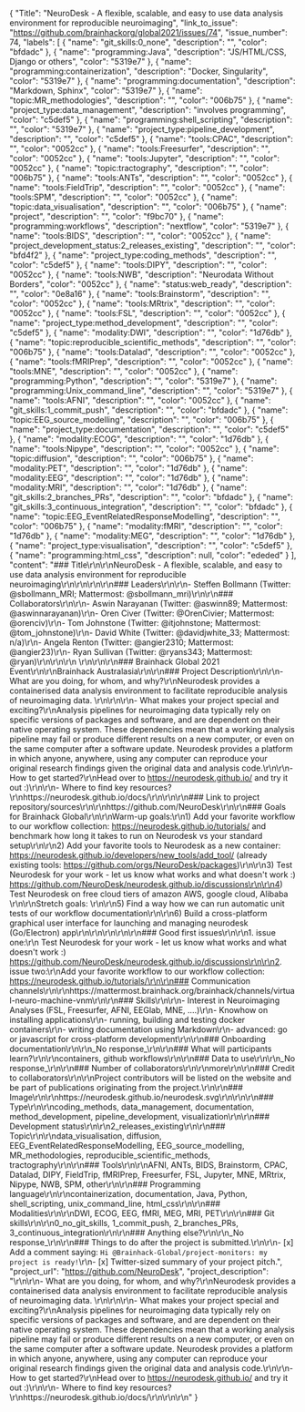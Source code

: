{
  "Title": "NeuroDesk - A flexible, scalable, and easy to use data analysis environment for reproducible neuroimaging",
  "link_to_issue": "https://github.com/brainhackorg/global2021/issues/74",
  "issue_number": 74,
  "labels": [
    {
      "name": "git_skills:0_none",
      "description": "",
      "color": "bfdadc"
    },
    {
      "name": "programming:Java",
      "description": "JS/HTML/CSS, Django or others",
      "color": "5319e7"
    },
    {
      "name": "programming:containerization",
      "description": "Docker, Singularity",
      "color": "5319e7"
    },
    {
      "name": "programming:documentation",
      "description": "Markdown, Sphinx",
      "color": "5319e7"
    },
    {
      "name": "topic:MR_methodologies",
      "description": "",
      "color": "006b75"
    },
    {
      "name": "project_type:data_management",
      "description": "involves programming",
      "color": "c5def5"
    },
    {
      "name": "programming:shell_scripting",
      "description": "",
      "color": "5319e7"
    },
    {
      "name": "project_type:pipeline_development",
      "description": "",
      "color": "c5def5"
    },
    {
      "name": "tools:CPAC",
      "description": "",
      "color": "0052cc"
    },
    {
      "name": "tools:Freesurfer",
      "description": "",
      "color": "0052cc"
    },
    {
      "name": "tools:Jupyter",
      "description": "",
      "color": "0052cc"
    },
    {
      "name": "topic:tractography",
      "description": "",
      "color": "006b75"
    },
    {
      "name": "tools:ANTs",
      "description": "",
      "color": "0052cc"
    },
    {
      "name": "tools:FieldTrip",
      "description": "",
      "color": "0052cc"
    },
    {
      "name": "tools:SPM",
      "description": "",
      "color": "0052cc"
    },
    {
      "name": "topic:data_visualisation",
      "description": "",
      "color": "006b75"
    },
    {
      "name": "project",
      "description": "",
      "color": "f9bc70"
    },
    {
      "name": "programming:workflows",
      "description": "nextflow",
      "color": "5319e7"
    },
    {
      "name": "tools:BIDS",
      "description": "",
      "color": "0052cc"
    },
    {
      "name": "project_development_status:2_releases_existing",
      "description": "",
      "color": "bfd4f2"
    },
    {
      "name": "project_type:coding_methods",
      "description": "",
      "color": "c5def5"
    },
    {
      "name": "tools:DIPY",
      "description": "",
      "color": "0052cc"
    },
    {
      "name": "tools:NWB",
      "description": "Neurodata Without Borders",
      "color": "0052cc"
    },
    {
      "name": "status:web_ready",
      "description": "",
      "color": "0e8a16"
    },
    {
      "name": "tools:Brainstorm",
      "description": "",
      "color": "0052cc"
    },
    {
      "name": "tools:MRtrix",
      "description": "",
      "color": "0052cc"
    },
    {
      "name": "tools:FSL",
      "description": "",
      "color": "0052cc"
    },
    {
      "name": "project_type:method_development",
      "description": "",
      "color": "c5def5"
    },
    {
      "name": "modality:DWI",
      "description": "",
      "color": "1d76db"
    },
    {
      "name": "topic:reproducible_scientific_methods",
      "description": "",
      "color": "006b75"
    },
    {
      "name": "tools:Datalad",
      "description": "",
      "color": "0052cc"
    },
    {
      "name": "tools:fMRIPrep",
      "description": "",
      "color": "0052cc"
    },
    {
      "name": "tools:MNE",
      "description": "",
      "color": "0052cc"
    },
    {
      "name": "programming:Python",
      "description": "",
      "color": "5319e7"
    },
    {
      "name": "programming:Unix_command_line",
      "description": "",
      "color": "5319e7"
    },
    {
      "name": "tools:AFNI",
      "description": "",
      "color": "0052cc"
    },
    {
      "name": "git_skills:1_commit_push",
      "description": "",
      "color": "bfdadc"
    },
    {
      "name": "topic:EEG_source_modelling",
      "description": "",
      "color": "006b75"
    },
    {
      "name": "project_type:documentation",
      "description": "",
      "color": "c5def5"
    },
    {
      "name": "modality:ECOG",
      "description": "",
      "color": "1d76db"
    },
    {
      "name": "tools:Nipype",
      "description": "",
      "color": "0052cc"
    },
    {
      "name": "topic:diffusion",
      "description": "",
      "color": "006b75"
    },
    {
      "name": "modality:PET",
      "description": "",
      "color": "1d76db"
    },
    {
      "name": "modality:EEG",
      "description": "",
      "color": "1d76db"
    },
    {
      "name": "modality:MRI",
      "description": "",
      "color": "1d76db"
    },
    {
      "name": "git_skills:2_branches_PRs",
      "description": "",
      "color": "bfdadc"
    },
    {
      "name": "git_skills:3_continuous_integration",
      "description": "",
      "color": "bfdadc"
    },
    {
      "name": "topic:EEG_EventRelatedResponseModelling",
      "description": "",
      "color": "006b75"
    },
    {
      "name": "modality:fMRI",
      "description": "",
      "color": "1d76db"
    },
    {
      "name": "modality:MEG",
      "description": "",
      "color": "1d76db"
    },
    {
      "name": "project_type:visualisation",
      "description": "",
      "color": "c5def5"
    },
    {
      "name": "programming:html_css",
      "description": null,
      "color": "ededed"
    }
  ],
  "content": "### Title\r\n\r\nNeuroDesk - A flexible, scalable, and easy to use data analysis environment for reproducible neuroimaging\r\n\r\n\r\n\r\n### Leaders\r\n\r\n- Steffen Bollmann (Twitter: @sbollmann_MRI; Mattermost: @sbollmann_mri)\r\n\r\n### Collaborators\r\n\r\n- Aswin Narayanan (Twitter: @aswinn89; Mattermost: @aswinnarayanan)\r\n- Oren Civer (Twitter: @OrenCivier; Mattermost: @orenciv)\r\n- Tom Johnstone (Twitter:  @itjohnstone; Mattermost: @tom_johnstone)\r\n- David White (Twitter: @davidjwhite_33; Mattermost: n/a)\r\n- Angela Renton (Twitter: @angier2310; Mattermost: @angier23)\r\n- Ryan Sullivan (Twitter: @ryans343; Mattermost: @ryan)\r\n\r\n\r\n \r\n\r\n\r\n### Brainhack Global 2021 Event\r\n\r\nBrainhack Australasia\r\n\r\n### Project Description\r\n\r\n- What are you doing, for whom, and why?\r\nNeurodesk provides a containerised data analysis environment to facilitate reproducible analysis of neuroimaging data. \r\n\r\n\r\n- What makes your project special and exciting?\r\nAnalysis pipelines for neuroimaging data typically rely on specific versions of packages and software, and are dependent on their native operating system. These dependencies mean that a working analysis pipeline may fail or produce different results on a new computer, or even on the same computer after a software update. Neurodesk provides a platform in which anyone, anywhere, using any computer can reproduce your original research findings given the original data and analysis code.\r\n\r\n- How to get started?\r\nHead over to https://neurodesk.github.io/ and try it out :)\r\n\r\n- Where to find key resources?\r\nhttps://neurodesk.github.io/docs/\r\n\r\n\r\n### Link to project repository/sources\r\n\r\nhttps://github.com/NeuroDesk\r\n\r\n### Goals for Brainhack Global\r\n\r\nWarm-up goals:\r\n1) Add your favorite workflow to our workflow collection: https://neurodesk.github.io/tutorials/ and benchmark how long it takes to run on Neurodesk vs your standard setup\r\n\r\n2) Add your favorite tools to Neurodesk as a new container: https://neurodesk.github.io/developers/new_tools/add_tool/ (already existing tools: https://github.com/orgs/NeuroDesk/packages)\r\n\r\n3) Test Neurodesk for your work - let us know what works and what doesn't work :) https://github.com/NeuroDesk/neurodesk.github.io/discussions\r\n\r\n4) Test Neurodesk on free cloud tiers of amazon AWS, google cloud, Alibaba \r\n\r\nStretch goals: \r\n\r\n5) Find a way how we can run automatic unit tests of our workflow documentation\r\n\r\n6) Build a cross-platform graphical user interface for launching and managing neurodesk (Go/Electron) app\r\n\r\n\r\n\r\n\r\n### Good first issues\r\n\r\n1. issue one:\r\n Test Neurodesk for your work - let us know what works and what doesn't work :) https://github.com/NeuroDesk/neurodesk.github.io/discussions\r\n\r\n2. issue two:\r\nAdd your favorite workflow to our workflow collection: https://neurodesk.github.io/tutorials/\r\n\r\n### Communication channels\r\n\r\nhttps://mattermost.brainhack.org/brainhack/channels/virtual-neuro-machine-vnm\r\n\r\n### Skills\r\n\r\n- Interest in Neuroimaging Analyses (FSL, Freesurfer, AFNI, EEGlab, MNE, ....)\r\n- Knowhow on installing applications\r\n- running, building and testing docker containers\r\n- writing documentation using Markdown\r\n- advanced: go or javascript for cross-platform development\r\n\r\n### Onboarding documentation\r\n\r\n_No response_\r\n\r\n### What will participants learn?\r\n\r\ncontainers, github workflows\r\n\r\n### Data to use\r\n\r\n_No response_\r\n\r\n### Number of collaborators\r\n\r\nmore\r\n\r\n### Credit to collaborators\r\n\r\nProject contributors will be listed on the website and be part of publications originating from the project.\r\n\r\n### Image\r\n\r\nhttps://neurodesk.github.io/neurodesk.svg\r\n\r\n\r\n### Type\r\n\r\ncoding_methods, data_management, documentation, method_development, pipeline_development, visualization\r\n\r\n### Development status\r\n\r\n2_releases_existing\r\n\r\n### Topic\r\n\r\ndata_visualisation, diffusion, EEG_EventRelatedResponseModelling, EEG_source_modelling, MR_methodologies, reproducible_scientific_methods, tractography\r\n\r\n### Tools\r\n\r\nAFNI, ANTs, BIDS, Brainstorm, CPAC, Datalad, DIPY, FieldTrip, fMRIPrep, Freesurfer, FSL, Jupyter, MNE, MRtrix, Nipype, NWB, SPM, other\r\n\r\n### Programming language\r\n\r\ncontainerization, documentation, Java, Python, shell_scripting, unix_command_line, html_css\r\n\r\n### Modalities\r\n\r\nDWI, ECOG, EEG, fMRI, MEG, MRI, PET\r\n\r\n### Git skills\r\n\r\n0_no_git_skills, 1_commit_push, 2_branches_PRs, 3_continuous_integration\r\n\r\n### Anything else?\r\n\r\n_No response_\r\n\r\n### Things to do after the project is submitted.\r\n\r\n- [x] Add a comment saying: `Hi @Brainhack-Global/project-monitors: my project is ready!`\r\n- [x] Twitter-sized summary of your project pitch.",
  "project_url": "https://github.com/NeuroDesk",
  "project_description": "\r\n\r\n- What are you doing, for whom, and why?\r\nNeurodesk provides a containerised data analysis environment to facilitate reproducible analysis of neuroimaging data. \r\n\r\n\r\n- What makes your project special and exciting?\r\nAnalysis pipelines for neuroimaging data typically rely on specific versions of packages and software, and are dependent on their native operating system. These dependencies mean that a working analysis pipeline may fail or produce different results on a new computer, or even on the same computer after a software update. Neurodesk provides a platform in which anyone, anywhere, using any computer can reproduce your original research findings given the original data and analysis code.\r\n\r\n- How to get started?\r\nHead over to https://neurodesk.github.io/ and try it out :)\r\n\r\n- Where to find key resources?\r\nhttps://neurodesk.github.io/docs/\r\n\r\n\r\n"
}